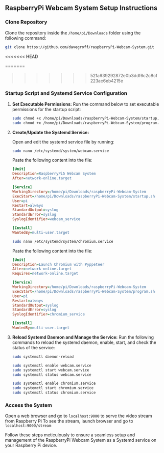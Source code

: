 ## RaspberryPi Webcam System Setup Instructions

### Clone Repository
Clone the repository inside the `/home/pi/Downloads` folder using the following command:
```bash
git clone https://github.com/davegroff/raspberryPi-Webcam-System.git
```

<<<<<<< HEAD

=======
>>>>>>> 521a639292872e0b3ddf6c2c8cf223ac6eb4215e
### Startup Script and Systemd Service Configuration

1. **Set Executable Permissions:**
   Run the command below to set executable permissions for the startup script:
   ```bash
   sudo chmod +x /home/pi/Downloads/raspberryPi-Webcam-System/startup.sh
   sudo chmod +x /home/pi/Downloads/raspberryPi-Webcam-System/program.sh
   ```

2. **Create/Update the Systemd Service:**

   Open and edit the systemd service file by running:
   ```bash
   sudo nano /etc/systemd/system/webcam.service
   ```

   Paste the following content into the file:
   ```ini
   [Unit]
   Description=RaspberryPi5 Webcam System
   After=network-online.target

   [Service]
   WorkingDirectory=/home/pi/Downloads/raspberryPi-Webcam-System
   ExecStart=/home/pi/Downloads/raspberryPi-Webcam-System/startup.sh
   User=pi
   Restart=always
   StandardOutput=syslog
   StandardError=syslog
   SyslogIdentifier=webcam_service

   [Install]
   WantedBy=multi-user.target
   ```

   ```bash
   sudo nano /etc/systemd/system/chromium.service
   ```

   Paste the following content into the file:
   ```ini
   [Unit]
   Description=Launch Chromium with Pyppeteer
   After=network-online.target
   Requires=network-online.target
   
   [Service]
   WorkingDirectory=/home/pi/Downloads/raspberryPi-Webcam-System
   ExecStart=/home/pi/Downloads/raspberryPi-Webcam-System/program.sh
   User=pi
   Restart=always
   StandardOutput=syslog
   StandardError=syslog
   SyslogIdentifier=chromium_service

   [Install]
   WantedBy=multi-user.target
   ```

3. **Reload Systemd Daemon and Manage the Service:**
   Run the following commands to reload the systemd daemon, enable, start, and check the status of the service:
   ```bash
   sudo systemctl daemon-reload

   sudo systemctl enable webcam.service
   sudo systemctl start webcam.service
   sudo systemctl status webcam.service

   sudo systemctl enable chromium.service
   sudo systemctl start chromium.service
   sudo systemctl status chromium.service
   ```

### Access the System
Open a web browser and go to `localhost:9000` to serve the video stream from Raspberry Pi
To see the stream, launch browser and go to `localhost:9000/stream`

Follow these steps meticulously to ensure a seamless setup and management of the RaspberryPi Webcam System as a Systemd service on your Raspberry Pi device.  